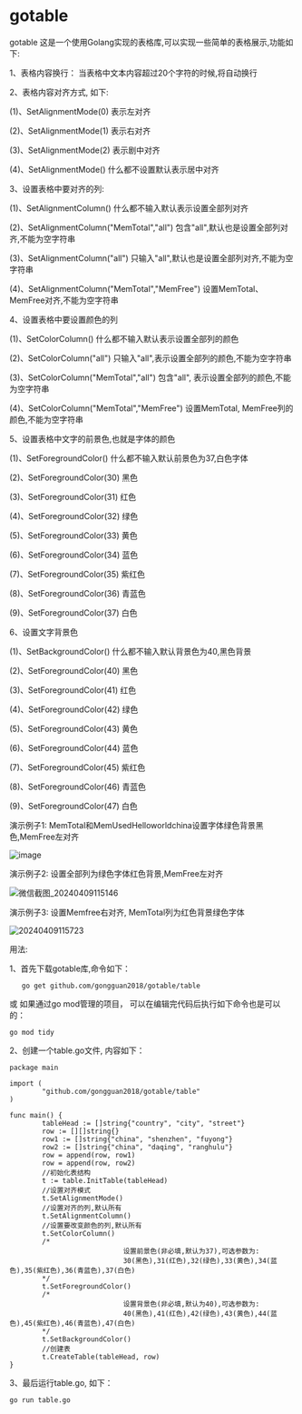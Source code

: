 # gotable
gotable
这是一个使用Golang实现的表格库,可以实现一些简单的表格展示,功能如下:

1、表格内容换行： 当表格中文本内容超过20个字符的时候,将自动换行

2、表格内容对齐方式, 如下:

(1)、SetAlignmentMode(0) 表示左对齐

(2)、SetAlignmentMode(1) 表示右对齐

(3)、SetAlignmentMode(2) 表示剧中对齐

(4)、SetAlignmentMode()  什么都不设置默认表示居中对齐

3、设置表格中要对齐的列: 

(1)、SetAlignmentColumn()                       什么都不输入默认表示设置全部列对齐

(2)、SetAlignmentColumn("MemTotal","all")       包含"all",默认也是设置全部列对齐,不能为空字符串

(3)、SetAlignmentColumn("all")                  只输入"all",默认也是设置全部列对齐,不能为空字符串

(4)、SetAlignmentColumn("MemTotal","MemFree")   设置MemTotal、MemFree对齐,不能为空字符串

4、设置表格中要设置颜色的列

(1)、SetColorColumn()                           什么都不输入默认表示设置全部列的颜色

(2)、SetColorColumn("all")                      只输入"all",表示设置全部列的颜色,不能为空字符串

(3)、SetColorColumn("MemTotal","all")           包含"all", 表示设置全部列的颜色,不能为空字符串

(4)、SetColorColumn("MemTotal","MemFree")       设置MemTotal, MemFree列的颜色,不能为空字符串

5、设置表格中文字的前景色,也就是字体的颜色

(1)、SetForegroundColor()                       什么都不输入默认前景色为37,白色字体

(2)、SetForegroundColor(30)                     黑色

(3)、SetForegroundColor(31)                     红色

(4)、SetForegroundColor(32)                     绿色

(5)、SetForegroundColor(33)                     黄色

(6)、SetForegroundColor(34)                     蓝色

(7)、SetForegroundColor(35)                     紫红色

(8)、SetForegroundColor(36)                     青蓝色

(9)、SetForegroundColor(37)                     白色

6、设置文字背景色

(1)、SetBackgroundColor()                       什么都不输入默认背景色为40,黑色背景

(2)、SetForegroundColor(40)                     黑色

(3)、SetForegroundColor(41)                     红色

(4)、SetForegroundColor(42)                     绿色

(5)、SetForegroundColor(43)                     黄色

(6)、SetForegroundColor(44)                     蓝色

(7)、SetForegroundColor(45)                     紫红色

(8)、SetForegroundColor(46)                     青蓝色

(9)、SetForegroundColor(47)                     白色

演示例子1: MemTotal和MemUsedHelloworldchina设置字体绿色背景黑色,MemFree左对齐

![image](https://github.com/gongguan2018/gotable/assets/40058594/07ee146b-340c-43e4-bafb-a48b8a183da6)

演示例子2: 设置全部列为绿色字体红色背景,MemFree左对齐

![微信截图_20240409115146](https://github.com/gongguan2018/gotable/assets/40058594/a3bee646-8a9a-4e6a-9f14-c9c139983cd2)

演示例子3: 设置Memfree右对齐, MemTotal列为红色背景绿色字体


![20240409115723](https://github.com/gongguan2018/gotable/assets/40058594/c5e741d1-2ed1-4af3-abbe-fdde8db7d53f)


用法:

1、首先下载gotable库,命令如下：

```
   go get github.com/gongguan2018/gotable/table
```

或 如果通过go mod管理的项目， 可以在编辑完代码后执行如下命令也是可以的：

```
go mod tidy
```

2、创建一个table.go文件, 内容如下：

```
package main

import (
        "github.com/gongguan2018/gotable/table"
)

func main() {
        tableHead := []string{"country", "city", "street"}
        row := [][]string{}
        row1 := []string{"china", "shenzhen", "fuyong"}
        row2 := []string{"china", "daqing", "ranghulu"}
        row = append(row, row1)
        row = append(row, row2)
        //初始化表结构
        t := table.InitTable(tableHead)
        //设置对齐模式
        t.SetAlignmentMode()
        //设置对齐的列,默认所有
        t.SetAlignmentColumn()
        //设置要改变颜色的列,默认所有
        t.SetColorColumn()
        /*
                            设置前景色(非必填,默认为37),可选参数为:
                            30(黑色),31(红色),32(绿色),33(黄色),34(蓝色),35(紫红色),36(青蓝色),37(白色)
        */
        t.SetForegroundColor()
        /*
                            设置背景色(非必填,默认为40),可选参数为:
                            40(黑色),41(红色),42(绿色),43(黄色),44(蓝色),45(紫红色),46(青蓝色),47(白色)
        */
        t.SetBackgroundColor()
        //创建表
        t.CreateTable(tableHead, row)
}

```
3、最后运行table.go, 如下：

```
go run table.go
```



